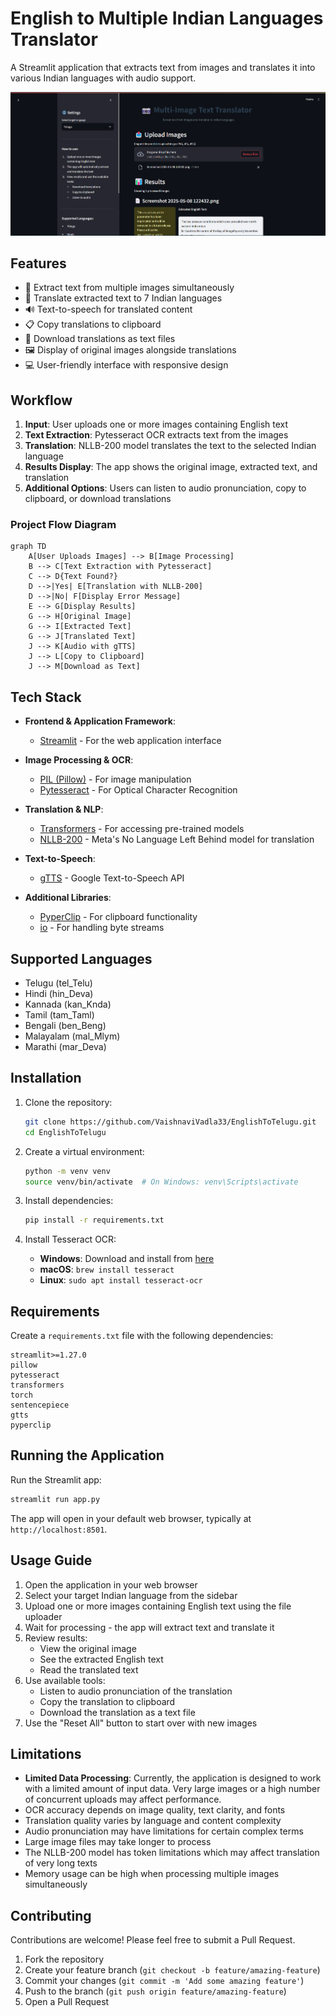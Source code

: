 # English to Multiple Indian Languages Translator

A Streamlit application that extracts text from images and translates it into various Indian languages with audio support.

![Project Banner](https://github.com/VaishnaviVadla33/EnglishToTelugu/blob/main/MyApplication.png)

## Features

- 📸 Extract text from multiple images simultaneously
- 🔄 Translate extracted text to 7 Indian languages
- 🔊 Text-to-speech for translated content
- 📋 Copy translations to clipboard
- 💾 Download translations as text files
- 🖼️ Display of original images alongside translations
- 💻 User-friendly interface with responsive design

## Workflow

1. **Input**: User uploads one or more images containing English text
2. **Text Extraction**: Pytesseract OCR extracts text from the images
3. **Translation**: NLLB-200 model translates the text to the selected Indian language
4. **Results Display**: The app shows the original image, extracted text, and translation
5. **Additional Options**: Users can listen to audio pronunciation, copy to clipboard, or download translations

### Project Flow Diagram

```mermaid
graph TD
    A[User Uploads Images] --> B[Image Processing]
    B --> C[Text Extraction with Pytesseract]
    C --> D{Text Found?}
    D -->|Yes| E[Translation with NLLB-200]
    D -->|No| F[Display Error Message]
    E --> G[Display Results]
    G --> H[Original Image]
    G --> I[Extracted Text]
    G --> J[Translated Text]
    J --> K[Audio with gTTS]
    J --> L[Copy to Clipboard]
    J --> M[Download as Text]
```

## Tech Stack

- **Frontend & Application Framework**:
  - [Streamlit](https://streamlit.io/) - For the web application interface

- **Image Processing & OCR**:
  - [PIL (Pillow)](https://python-pillow.org/) - For image manipulation
  - [Pytesseract](https://github.com/madmaze/pytesseract) - For Optical Character Recognition

- **Translation & NLP**:
  - [Transformers](https://huggingface.co/transformers/) - For accessing pre-trained models
  - [NLLB-200](https://huggingface.co/facebook/nllb-200-distilled-600M) - Meta's No Language Left Behind model for translation

- **Text-to-Speech**:
  - [gTTS](https://gtts.readthedocs.io/) - Google Text-to-Speech API

- **Additional Libraries**:
  - [PyperClip](https://pypi.org/project/pyperclip/) - For clipboard functionality
  - [io](https://docs.python.org/3/library/io.html) - For handling byte streams

## Supported Languages

- Telugu (tel_Telu)
- Hindi (hin_Deva)
- Kannada (kan_Knda)
- Tamil (tam_Taml)
- Bengali (ben_Beng)
- Malayalam (mal_Mlym)
- Marathi (mar_Deva)

## Installation

1. Clone the repository:
   ```bash
   git clone https://github.com/VaishnaviVadla33/EnglishToTelugu.git
   cd EnglishToTelugu
   ```

2. Create a virtual environment:
   ```bash
   python -m venv venv
   source venv/bin/activate  # On Windows: venv\Scripts\activate
   ```

3. Install dependencies:
   ```bash
   pip install -r requirements.txt
   ```

4. Install Tesseract OCR:
   - **Windows**: Download and install from [here](https://github.com/UB-Mannheim/tesseract/wiki)
   - **macOS**: `brew install tesseract`
   - **Linux**: `sudo apt install tesseract-ocr`

## Requirements

Create a `requirements.txt` file with the following dependencies:

```
streamlit>=1.27.0
pillow
pytesseract
transformers
torch
sentencepiece
gtts
pyperclip
```

## Running the Application

Run the Streamlit app:
```bash
streamlit run app.py
```

The app will open in your default web browser, typically at `http://localhost:8501`.

## Usage Guide

1. Open the application in your web browser
2. Select your target Indian language from the sidebar
3. Upload one or more images containing English text using the file uploader
4. Wait for processing - the app will extract text and translate it
5. Review results:
   - View the original image
   - See the extracted English text
   - Read the translated text
6. Use available tools:
   - Listen to audio pronunciation of the translation
   - Copy the translation to clipboard
   - Download the translation as a text file
7. Use the "Reset All" button to start over with new images

## Limitations

- **Limited Data Processing**: Currently, the application is designed to work with a limited amount of input data. Very large images or a high number of concurrent uploads may affect performance.
- OCR accuracy depends on image quality, text clarity, and fonts
- Translation quality varies by language and content complexity
- Audio pronunciation may have limitations for certain complex terms
- Large image files may take longer to process
- The NLLB-200 model has token limitations which may affect translation of very long texts
- Memory usage can be high when processing multiple images simultaneously

## Contributing

Contributions are welcome! Please feel free to submit a Pull Request.

1. Fork the repository
2. Create your feature branch (`git checkout -b feature/amazing-feature`)
3. Commit your changes (`git commit -m 'Add some amazing feature'`)
4. Push to the branch (`git push origin feature/amazing-feature`)
5. Open a Pull Request

